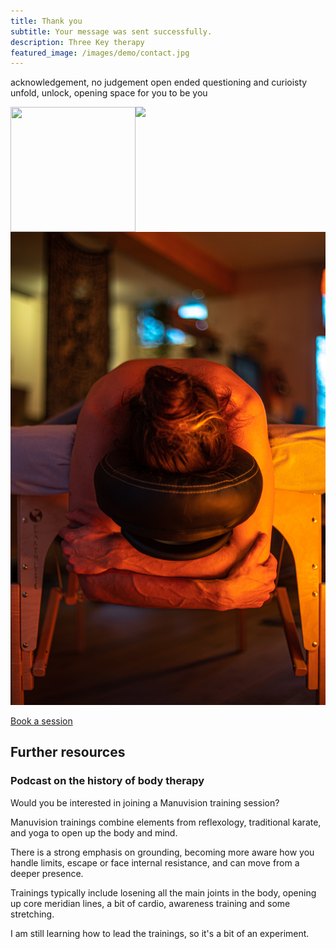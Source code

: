 ```yaml
---
title: Thank you
subtitle: Your message was sent successfully.
description: Three Key therapy
featured_image: /images/demo/contact.jpg
---
```



acknowledgement, no judgement
open ended questioning and curioisty 
unfold, unlock, opening space for you to be you 

<img src="/images/profile.jpg" width="200" height="200" align="left">


<div class="gallery" data-columns="1">
	<img src="/images/foot.jpg">
	<img src="/images/head.jpg">
</div>

<a href="/contact" class="button button--large">Book a session</a>

## Further resources

### Podcast on the history of body therapy

<div id="buzzsprout-player-11493919"></div>
<script src="https://www.buzzsprout.com/2066523/11493919-the-history-of-body-therapy.js?container_id=buzzsprout-player-11493919&player=small" type="text/javascript" charset="utf-8"></script>


Would you be interested in joining a Manuvision training session?

Manuvision trainings combine elements from reflexology, traditional karate, and yoga to open up the body and mind.

There is a strong emphasis on grounding, becoming more aware how you handle limits, escape or face internal resistance, and can move from a deeper presence.

Trainings typically include losening all the main joints in the body, opening up core meridian lines, a bit of cardio, awareness training and some stretching.

I am still learning how to lead the trainings, so it's a bit of an experiment. 